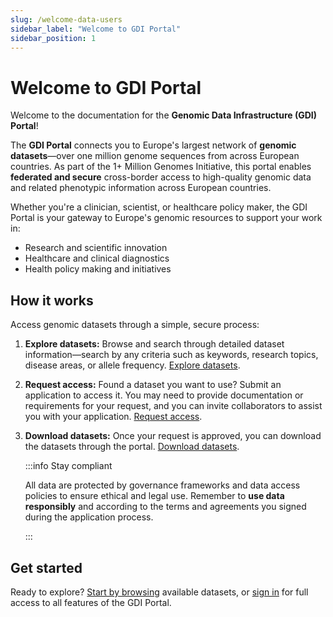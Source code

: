 ```yaml
---
slug: /welcome-data-users
sidebar_label: "Welcome to GDI Portal"
sidebar_position: 1
---
```


# Welcome to GDI Portal

Welcome to the documentation for the **Genomic Data Infrastructure (GDI) Portal**!

The **GDI Portal** connects you to Europe's largest network of **genomic datasets**—over one million genome sequences from across European countries. As part of the 1+ Million Genomes Initiative, this portal enables **federated and secure** cross-border access to high-quality genomic data and related phenotypic information across European countries.

Whether you're a clinician, scientist, or healthcare policy maker, the GDI Portal is your gateway to Europe's genomic resources to support your work in:

- Research and scientific innovation
- Healthcare and clinical diagnostics
- Health policy making and initiatives

## How it works

Access genomic datasets through a simple, secure process:

1. **Explore datasets:** Browse and search through detailed dataset information—search by any criteria such as keywords, research topics, disease areas, or allele frequency. [Explore datasets](/category/explore-datasets-1/).

2. **Request access:** Found a dataset you want to use? Submit an application to access it. You may need to provide documentation or requirements for your request, and you can invite collaborators to assist you with your application. [Request access](/category/request-datasets-1/).

3. **Download datasets:** Once your request is approved, you can download the datasets through the portal. [Download datasets](/download-datasets/).

    :::info Stay compliant

    All data are protected by governance frameworks and data access policies to ensure ethical and legal use. Remember to **use data responsibly** and according to the terms and agreements you signed during the application process.

    :::


## Get started

Ready to explore? [Start by browsing](/category/explore-datasets-1/) available datasets, or [sign in](/sign-in) for full access to all features of the GDI Portal.